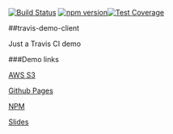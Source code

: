 [![Build Status](https://travis-ci.org/thomaswinckell/travis-demo-client.svg?branch=master)](https://travis-ci.org/thomaswinckell/travis-demo-client) [![npm version](https://img.shields.io/npm/v/@thomas.winckell/travis-demo-client.svg?style=flat)](https://www.npmjs.com/package/@thomas.winckell/travis-demo-client)[![Test Coverage](https://codeclimate.com/github/thomaswinckell/travis-demo-client/badges/coverage.svg)](https://codeclimate.com/github/thomaswinckell/travis-demo-client/coverage)

##travis-demo-client

Just a Travis CI demo 

###Demo links

[AWS S3](http://travis-demo-client.winckell.com.s3-website.eu-central-1.amazonaws.com/)

[Github Pages](https://thomaswinckell.github.io/travis-demo-client/)

[NPM](https://www.npmjs.com/package/@thomas.winckell/travis-demo-client)

[Slides](http://prez-travis.winckell.com.s3-website.eu-central-1.amazonaws.com/)
